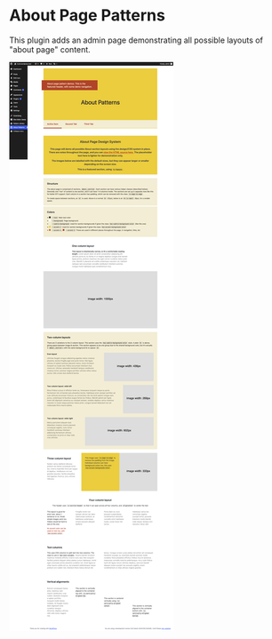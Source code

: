 # About Page Patterns

This plugin adds an admin page demonstrating all possible layouts of "about page" content.

![](about-patterns.png)
